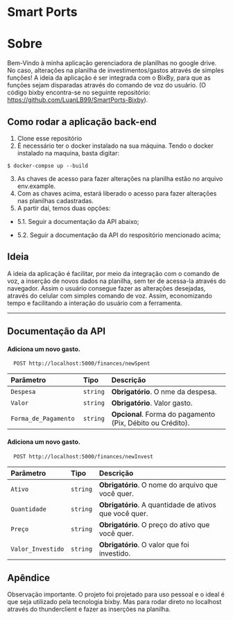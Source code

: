# Smart Ports

# Sobre

Bem-Vindo à minha aplicação gerenciadora de planilhas no google drive. No caso, alterações na planilha de investimentos/gastos através de simples funções!
A ideia da aplicação é ser integrada com o BixBy, para que as funções sejam disparadas através do comando de voz do usuário. (O código bixby encontra-se no seguinte repositório: https://github.com/LuanLB99/SmartPorts-Bixby).

## Como rodar a aplicação back-end

1. Clone esse repositório
2. É necessário ter o docker instalado na sua máquina. Tendo o docker instalado na maquina, basta digitar:

`$ docker-compse up --build`

3. As chaves de acesso para fazer alterações na planilha estão no arquivo env.example.
4. Com as chaves acima, estará liberado o acesso para fazer alterações nas planilhas cadastradas.
5. A partir daí, temos duas opções:

- 5.1. Seguir a documentação da API abaixo;

- 5.2. Seguir a documentação da API do respositório mencionado acima;

## Ideia

A ideia da aplicação é facilitar, por meio da integração com o comando de voz, a inserção de novos dados na planilha, sem ter de acessa-la através do navegador. Assim o usuário consegue fazer as alterações desejadas, através do celular com simples comando de voz. Assim, economizando tempo e facilitando a interação do usuário com a ferramenta.

---

## Documentação da API

#### Adiciona um novo gasto.

```http
  POST http://localhost:5000/finances/newSpent
```

| Parâmetro             | Tipo     | Descrição                                                  |
| :-------------------- | :------- | :--------------------------------------------------------- |
| `Despesa`             | `string` | **Obrigatório**. O nme da despesa.                         |
| `Valor`               | `string` | **Obrigatório**. Valor gasto.                              |
| `Forma_de_Pagamento ` | `string` | **Opcional**. Forma do pagamento (Pix, Débito ou Crédito). |

#### Adiciona um novo gasto.

```http
  POST http://localhost:5000/finances/newInvest
```

| Parâmetro         | Tipo     | Descrição                                              |
| :---------------- | :------- | :----------------------------------------------------- |
| `Ativo`           | `string` | **Obrigatório**. O nome do arquivo que você quer.      |
| `Quantidade`      | `string` | **Obrigatório**. A quantidade de ativos que você quer. |
| `Preço`           | `string` | **Obrigatório**. O preço do ativo que você quer.       |
| `Valor_Investido` | `string` | **Obrigatório**. O valor que foi investido.            |

## Apêndice

Observação importante. O projeto foi projetado para uso pessoal e o ideal é que seja utilizado pela tecnologia bixby. Mas para rodar direto no localhost através do thunderclient e fazer as inserções na planilha.
